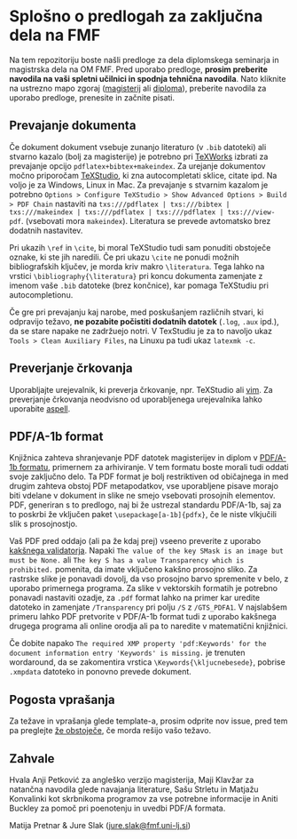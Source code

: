 # Splošno o predlogah za zaključna dela na FMF

Na tem repozitoriju boste našli predloge za dela diplomskega seminarja in magistrska dela na OM FMF.
Pred uporabo predloge, **prosim preberite navodila na vaši spletni učilnici in spodnja tehnična
navodila**. Nato kliknite na ustrezno mapo zgoraj ([magisterij](magistrsko_delo/) ali
[diploma](delo_diplomskega_seminarja/)), preberite navodila za uporabo predloge, prenesite in
začnite pisati.

## Prevajanje dokumenta
Če dokument dokument vsebuje zunanjo literaturo (v `.bib` datoteki) ali stvarno kazalo (bolj za
magisterije) je potrebno pri [TeXWorks](https://www.tug.org/texworks/) izbrati za prevajanje opcijo
`pdflatex+bibtex+makeindex`. Za urejanje dokumentov močno priporočam
[TeXStudio](http://www.texstudio.org/), ki zna autocompletati sklice, citate ipd.  Na voljo je za
Windows, Linux in Mac. Za prevajanje s stvarnim kazalom je potrebno `Options > Configure TeXStudio >
Show Advanced Options > Build > PDF Chain` nastaviti na `txs:///pdflatex | txs:///bibtex |
txs:///makeindex | txs:///pdflatex | txs:///pdflatex | txs:///view-pdf`.  (vsebovati mora
`makeindex`). Literatura se prevede avtomatsko brez dodatnih nastavitev.

Pri ukazih `\ref` in `\cite`, bi moral TeXStudio tudi sam ponuditi obstoječe oznake, ki ste jih naredili.
Če pri ukazu `\cite` ne ponudi možnih bibliografskih ključev, je morda kriv makro `\literatura`. Tega lahko
na vrstici `\bibliography{\literatura}` pri koncu dokumenta zamenjate z imenom vaše `.bib` datoteke (brez
končnice), kar pomaga TeXStudiu pri autocompletionu. 

Če gre pri prevajanju kaj narobe, med poskušanjem različnih stvari, ki odpravijo težavo, **ne pozabite
počistiti dodatnih datotek** (`.log`, `.aux` ipd.), da se stare napake ne zadržuejo notri. V TexStudiu
je za to navoljo ukaz `Tools > Clean Auxiliary Files`, na Linuxu pa tudi ukaz `latexmk -c`.

## Preverjanje črkovanja
Uporabljajte urejevalnik, ki preverja črkovanje, npr. TeXStudio ali [vim](http://www.vim.org/). Za
preverjanje črkovanja neodvisno od uporabljenega urejevalnika lahko uporabite
[aspell](http://aspell.net/).

## PDF/A-1b format
Knjižnica zahteva shranjevanje PDF datotek magisterijev in diplom v [PDF/A-1b
formatu](https://en.wikipedia.org/wiki/PDF/A), primernem za
arhiviranje. V tem formatu boste morali tudi oddati svoje zaključno delo.
Ta PDF format je bolj restriktiven od običajnega in med drugim zahteva obstoj PDF
metapodatkov, vse uporabljene pisave morajo biti vdelane v dokument in slike ne smejo vsebovati
prosojnih elementov. PDF, generiran s to predlogo, naj bi že ustrezal standardu PDF/A-1b,
saj za to poskrbi že vključen paket `\usepackage[a-1b]{pdfx}`, če le niste vlkjučili slik s prosojnostjo.

Vaš PDF pred oddajo (ali pa že kdaj prej) vseeno preverite z uporabo [kakšnega
validatorja](https://www.pdf-online.com/osa/validate.aspx).  Napaki `The value of the key SMask is
an image but must be None.` ali `The key S has a value Transparency which is prohibited.` pomenita,
da imate vključeno kakšno prosojno sliko. Za rastrske slike je ponavadi dovolj, da vso prosojno
barvo spremenite v belo, z uporabo primernega programa.  Za slike v vektorskih formatih je potrebno
ponavadi nastaviti ozadje, za `.pdf` format lahko na primer kar uredite datoteko in zamenjate
`/Transparency` pri polju `/S` z `/GTS_PDFA1`.  V najslabšem primeru lahko PDF pretvorite v PDF/A-1b
format tudi z uporabo kakšnega drugega programa ali online orodja ali pa to naredite v matematični
knjižnici.

Če dobite napako `The required XMP property 'pdf:Keywords' for the document information entry 'Keywords' is missing.`
je trenuten wordaround, da se zakomentira vrstica `\Keywords{\kljucnebesede}`, pobrise `.xmpdata` datoteko in ponovno prevede dokument.

## Pogosta vprašanja
Za težave in vprašanja glede template-a, prosim odprite nov issue, pred tem pa preglejte [že
obstoječe](https://github.com/ul-fmf/fmfdelo/issues?q=is%3Aissue), če morda rešijo
vašo težavo.

## Zahvale
Hvala Anji Petković za angleško verzijo magisterija, Maji Klavžar za natančna navodila glede
navajanja literature, Sašu Strletu in Matjažu Konvalinki kot skrbnikoma programov za vse potrebne
informacije in Aniti Buckley za pomoč pri poenotenju in uvedbi PDF/A formata.

Matija Pretnar & Jure Slak (jure.slak@fmf.uni-lj.si)
